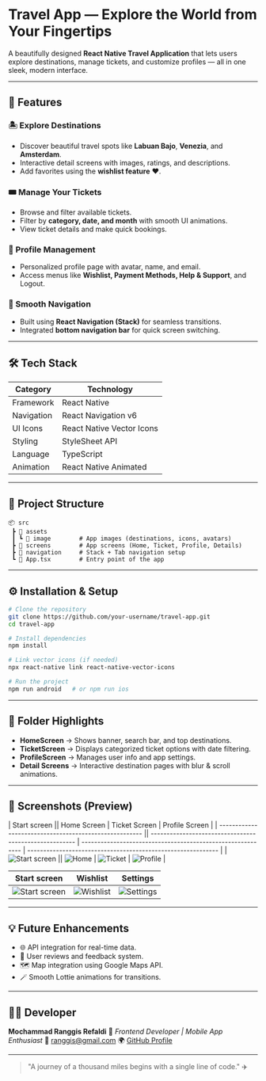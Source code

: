 # Travel App — Explore the World from Your Fingertips

A beautifully designed **React Native Travel Application** that lets users explore destinations, manage tickets, and customize profiles — all in one sleek, modern interface.

---

## 🚀 Features

### 🏝️ Explore Destinations

* Discover beautiful travel spots like **Labuan Bajo**, **Venezia**, and **Amsterdam**.
* Interactive detail screens with images, ratings, and descriptions.
* Add favorites using the **wishlist feature** ❤️.

### 🎟️ Manage Your Tickets

* Browse and filter available tickets.
* Filter by **category, date, and month** with smooth UI animations.
* View ticket details and make quick bookings.

### 👤 Profile Management

* Personalized profile page with avatar, name, and email.
* Access menus like **Wishlist, Payment Methods, Help & Support**, and Logout.

### 🧭 Smooth Navigation

* Built using **React Navigation (Stack)** for seamless transitions.
* Integrated **bottom navigation bar** for quick screen switching.

---

## 🛠️ Tech Stack

| Category   | Technology                |
| ---------- | ------------------------- |
| Framework  | React Native              |
| Navigation | React Navigation v6       |
| UI Icons   | React Native Vector Icons |
| Styling    | StyleSheet API            |
| Language   | TypeScript                |
| Animation  | React Native Animated     |

---

## 📁 Project Structure

```
📦 src
 ┣ 📂 assets
 ┃ ┗ 📂 image        # App images (destinations, icons, avatars)
 ┣ 📂 screens        # App screens (Home, Ticket, Profile, Details)
 ┣ 📂 navigation     # Stack + Tab navigation setup
 ┗ 📜 App.tsx        # Entry point of the app
```

---

## ⚙️ Installation & Setup

```bash
# Clone the repository
git clone https://github.com/your-username/travel-app.git
cd travel-app

# Install dependencies
npm install

# Link vector icons (if needed)
npx react-native link react-native-vector-icons

# Run the project
npm run android   # or npm run ios
```

---

## 🧩 Folder Highlights

* **HomeScreen** → Shows banner, search bar, and top destinations.
* **TicketScreen** → Displays categorized ticket options with date filtering.
* **ProfileScreen** → Manages user info and app settings.
* **Detail Screens** → Interactive destination pages with blur & scroll animations.

---

## 📸 Screenshots (Preview)

| Start screen                                            || Home Screen                                            | Ticket Screen                                               | Profile Screen                                               |
| ------------------------------------------------------ || ------------------------------------------------------ | ----------------------------------------------------------- | ------------------------------------------------------------ |
| ![Start screen](https://github.com/Ranggis/TUGAS-PEMROGRAMAN-PERANGKAT-MOBILE-SESI-4/blob/main/Hasil%20Implementasi/Start%20Screen.jpg) || ![Home](https://github.com/Ranggis/TUGAS-PEMROGRAMAN-PERANGKAT-MOBILE-SESI-4/blob/main/Hasil%20Implementasi/Home%20Screen.jpg) | ![Ticket](https://github.com/Ranggis/TUGAS-PEMROGRAMAN-PERANGKAT-MOBILE-SESI-4/blob/main/Hasil%20Implementasi/Ticket%20Screen.jpg) | ![Profile](https://github.com/Ranggis/TUGAS-PEMROGRAMAN-PERANGKAT-MOBILE-SESI-4/blob/main/Hasil%20Implementasi/Profil%20Screen.jpg) |

| Start screen | Wishlist | Settings |
| ------------------ | -------- | -------- |
| ![Start screen](https://github.com/Ranggis/TUGAS-PEMROGRAMAN-PERANGKAT-MOBILE-SESI-4/blob/main/Hasil%20Implementasi/Start%20Screen.jpg) | ![Wishlist](https://github.com/your-username/travel-app/assets/wishlist.png) | ![Settings](https://github.com/your-username/travel-app/assets/settings.png) |

---

## 💡 Future Enhancements

* 🌐 API integration for real-time data.
* 💬 User reviews and feedback system.
* 🗺️ Map integration using Google Maps API.
* 🪄 Smooth Lottie animations for transitions.

---

## 👨‍💻 Developer

**Mochammad Ranggis Refaldi**
💼 *Frontend Developer | Mobile App Enthusiast*
📧 [ranggis@gmail.com](mailto:ranggis@gmail.com)
🌍 [GitHub Profile](https://github.com/your-username)

---

> "A journey of a thousand miles begins with a single line of code." ✈️
